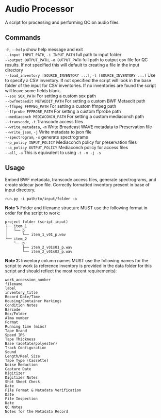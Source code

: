 # Audio Processor
A script for processing and performing QC on audio files.

## Commands
`-h`, `--help`            show help message and exit <br>
`--input INPUT_PATH`, `-i INPUT_PATH`
                      full path to input folder <br>
`--output OUTPUT_PATH`, `-o OUTPUT_PATH`
                      full path to output csv file for QC results. If not specified this will default to creating a file in the input directory <br>
`--load_inventory [SOURCE_INVENTORY ...]`, `-l [SOURCE_INVENTORY ...]`
                      Use to specify a CSV inventory. If not specified the script will look in the base folder of the input for CSV inventories. If no inventories are found the script will leave some fields blank. <br>
`--sox SOX_PATH`        For setting a custom sox path <br>
`--bwfmetaedit METAEDIT_PATH`
                      For setting a custom BWF Metaedit path <br>
`--ffmpeg FFMPEG_PATH`  For setting a custom ffmpeg path <br>
`--ffprobe FFPROBE_PATH`
                      For setting a custom ffprobe path <br>
`--mediaconch MEDIACONCH_PATH`
                      For setting a custom mediaconch path <br>
`--transcode`, `-t`       Transcode access files <br>
`--write_metadata`, `-m`  Write Broadcast WAVE metadata to Preservation file <br>
`--write_json`, `-j`      Write metadata to json file <br>
`--spectrogram`, `-s`     generate spectrograms <br>
`--p_policy INPUT_POLICY`
                      Mediaconch policy for preservation files <br>
`--a_policy OUTPUT_POLICY`
                      Mediaconch policy for access files <br>
`--all`, `-a`             This is equivalent to using `-t -m -j -s`

## Usage
Embed BWF metadata, transcode access files, generate spectrograms, and create sidecar json file. Correctly formatted inventory present in base of input directory.
```
run.py -i path/to/input/folder -a
```
**Note 1:** Folder and filename structure MUST use the following format in order for the script to work:
```
project folder (script input)
├── item_1
│   └── p
│       └── item_1_v01_p.wav
└── item_2
    └── p
        ├── item_2_v01s01_p.wav
        └── item_2_v01s02_p.wav
```

**Note 2:** Inventory column names MUST use the following names for the script to work (a reference inventory is provided in the data folder for this script and should reflect the most recent requirements):
```
work_accession_number
filename
label
inventory_title
Record Date/Time
Housing/Container Markings
Condition Notes
Barcode
Box/Folder
Alma number
Format
Running time (mins)
Tape Brand
Speed IPS
Tape Thickness
Base (acetate/polyester)
Track Configuration
Sound
Length/Reel Size
Tape Type (Cassette)
Noise Reduction
Capture Date
Digitizer
Digitizer Notes
Shot Sheet Check
Date
File Format & Metadata Verification
Date
File Inspection
Date
QC Notes
Notes for the Metadata Record
```
